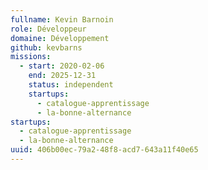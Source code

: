 ```yaml
---
fullname: Kevin Barnoin
role: Développeur
domaine: Développement
github: kevbarns
missions:
  - start: 2020-02-06
    end: 2025-12-31
    status: independent
    startups:
      - catalogue-apprentissage
      - la-bonne-alternance
startups:
  - catalogue-apprentissage
  - la-bonne-alternance
uuid: 406b00ec-79a2-48f8-acd7-643a11f40e65
---
```

